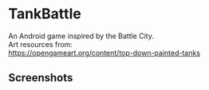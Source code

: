 # TankBattle
An Android game inspired by the Battle City.<br>
Art resources from:<br>https://opengameart.org/content/top-down-painted-tanks<br>

## Screenshots<br>


